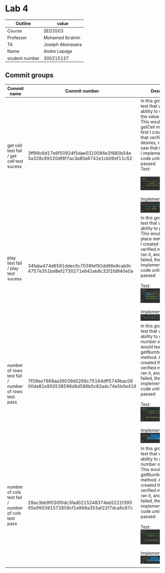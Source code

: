 # Lab 4

| Outline  | value|
| ------------- | ------------- |
| Course  | SEG3503  |
| Professor  | Mohamed Ibrahim |
| TA  | Joseph Abonasara |
| Name  | Andre Lepage |
| student number  | 300215137 |

## Commit groups

| Commit name | Commit number| Description |
| ------------- | ------------- | ------------- |
|  get cell test fail / get cell test sucess| 3ff99c6d17e6f50924f5dae0310086e2f880b54e  <br>  5a328c89120df8f7ac3a80a6741e1cb06ef11c52   | In this group, I make a test that verifies the ability to check what the value of a cell is. This would test the getCell method. At first I created the test that verified my desires, ran it, and saw that it failed, then I implemented the code until the test passed <br> Test: <br><br> ![cell test](photos/get_cell_test.png "cell test") <br><br> Implementation: <br> ![cell impl](photos/get_cell_implementation.png "cell impl") |
|  play test fail / play test sucess| 34faba474d6561ddec0c7038fef92dd98e9cab9c  <br>  4757e351bd8ef2730271e641eb8c32f1fd940e0a   | In this group, I make a test that verifies the ability to play a move. This would test the place method. At first I created the test that verified my desires, ran it, and saw that it failed, then I implemented the code until the test passed <br><br> Test: <br> ![place test](photos/place_test.png "place test") <br><br> Implementation: <br> ![place impl](photos/place_implementation.png "place impl") |
| number of rows test fail / number of rows test pass| 7f59ee7668aa39039d0266c75164dff5749bac06  <br>  00de81e950538596d6d586b5c62adc74e5b0e416   | In this group, I make a test that verifies the ability to get the number of rows. This would test the getNumberOfRows method. At first I created the test that verified my desires, ran it, and saw that it failed, then I implemented the code until the test passed <br><br> Test: <br> ![numRow test](photos/get_number_rows_test.png "numRow test") <br><br> Implementation: <br> ![numRow impl](photos/get_number_rows_implementation.png "numRow impl") |
| number of cols test fail / number of cols test pass| 29ac3bb9f030f0dc3fad0215248374eb5221f395  <br>  65e990391572859cf1e866a353af22f7dca6c67c   | In this group, I make a test that verifies the ability to get the number of columns. This would test the getNumberOfcolumns method. At first I created the test that verified my desires, ran it, and saw that it failed, then I implemented the code until the test passed <br><br> Test: <br> ![numCol test](photos/get_number_cols_test.png "numCol test") <br><br> Implementation: <br> ![numCol impl](photos/get_number_cols_implementation.png "numCol impl") |
|   |   |  |